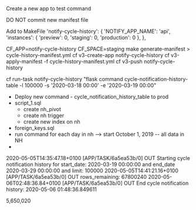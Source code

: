 Create a new app to test command

DO NOT commit new manifest file

Add to MakeFile
'notify-cycle-history': {
    'NOTIFY_APP_NAME': 'api',
    'instances': {
      'preview': 0,
      'staging': 0,
      'production': 0
    },
  },

CF_APP=notify-cycle-history CF_SPACE=staging make generate-manifest > cycle-history-manifest.yml
cf v3-create-app notify-cycle-history 
cf v3-apply-manifest -f cycle-history-manifest.yml
cf v3-push notify-cycle-history

cf run-task notify-cycle-history "flask command cycle-notification-history-table -l 100000 -s '2020-03-18 00:00' -e '2020-03-19 00:00"
  



- Deploy new command - cycle_notification_history_table to prod
- script_1.sql
    - create nh_pivot
    - create nh trigger
    - create new index on nh
- foreign_keys.sql
- run command for each day in nh --> start October 1, 2019
-- all data in NH
- 

2020-05-05T14:35:47.18+0100 [APP/TASK/6a5ea53b/0] OUT Starting cycle notification history for start_date: 2020-03-19 00:00:00 and end_date 2020-03-29 00:00:00 and limit: 100000
2020-05-05T14:41:21.16+0100 [APP/TASK/6a5ea53b/0] OUT rows_remaining:  67800240
2020-05-06T02:48:36.84+0100 [APP/TASK/6a5ea53b/0] OUT End cycle notification history:  2020-05-06 01:48:36.849611


5,650,020